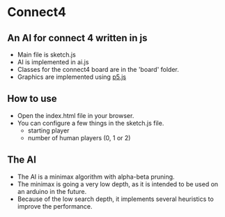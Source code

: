 # Connect4
## An AI for connect 4 written in js
- Main file is sketch.js
- AI is implemented in ai.js
- Classes for the connect4 board are in the 'board' folder.
- Graphics are implemented using [p5.js](https://p5js.org/)

## How to use
- Open the index.html file in your browser.
- You can configure a few things in the sketch.js file.
    - starting player
    - number of human players (0, 1 or 2)

## The AI
- The AI is a minimax algorithm with alpha-beta pruning.
- The minimax is going a very low depth, as it is intended to be used on an arduino in the future.
- Because of the low search depth, it implements several heuristics to improve the performance.

